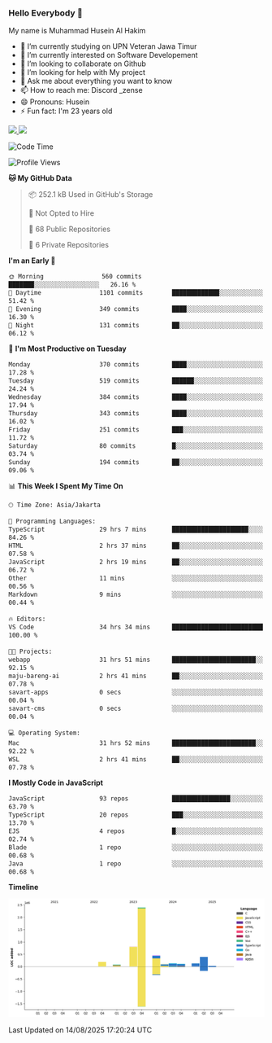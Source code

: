 ### Hello Everybody 👋

My name is Muhammad Husein Al Hakim

- 🔭 I’m currently studying on UPN Veteran Jawa Timur
- 🌱 I’m currently interested on Software Developement
- 👯 I’m looking to collaborate on Github
- 🤔 I’m looking for help with My project
- 💬 Ask me about everything you want to know
- 📫 How to reach me: Discord _zense
- 😄 Pronouns: Husein
- ⚡ Fun fact: I'm 23 years old

<p align="left">
<a href="https://github.com/huseinhq">
  <img height="180em" src="https://github-readme-stats-eight-theta.vercel.app/api?username=huseinhq&show_icons=true&theme=algolia&include_all_commits=true&count_private=true"/>
  <img height="180em" src="https://github-readme-stats-eight-theta.vercel.app/api/top-langs/?username=huseinhq&layout=compact&langs_count=8&theme=algolia"/>
</a>
</p>

<!--START_SECTION:waka-->
![Code Time](http://img.shields.io/badge/Code%20Time-2%2C530%20hrs-blue)

![Profile Views](http://img.shields.io/badge/Profile%20Views-0-blue)

**🐱 My GitHub Data** 

> 📦 252.1 kB Used in GitHub's Storage 
 > 
> 🚫 Not Opted to Hire
 > 
> 📜 68 Public Repositories 
 > 
> 🔑 6 Private Repositories 
 > 
**I'm an Early 🐤** 

```text
🌞 Morning                560 commits         ███████░░░░░░░░░░░░░░░░░░   26.16 % 
🌆 Daytime                1101 commits        █████████████░░░░░░░░░░░░   51.42 % 
🌃 Evening                349 commits         ████░░░░░░░░░░░░░░░░░░░░░   16.30 % 
🌙 Night                  131 commits         ██░░░░░░░░░░░░░░░░░░░░░░░   06.12 % 
```
📅 **I'm Most Productive on Tuesday** 

```text
Monday                   370 commits         ████░░░░░░░░░░░░░░░░░░░░░   17.28 % 
Tuesday                  519 commits         ██████░░░░░░░░░░░░░░░░░░░   24.24 % 
Wednesday                384 commits         ████░░░░░░░░░░░░░░░░░░░░░   17.94 % 
Thursday                 343 commits         ████░░░░░░░░░░░░░░░░░░░░░   16.02 % 
Friday                   251 commits         ███░░░░░░░░░░░░░░░░░░░░░░   11.72 % 
Saturday                 80 commits          █░░░░░░░░░░░░░░░░░░░░░░░░   03.74 % 
Sunday                   194 commits         ██░░░░░░░░░░░░░░░░░░░░░░░   09.06 % 
```


📊 **This Week I Spent My Time On** 

```text
🕑︎ Time Zone: Asia/Jakarta

💬 Programming Languages: 
TypeScript               29 hrs 7 mins       █████████████████████░░░░   84.26 % 
HTML                     2 hrs 37 mins       ██░░░░░░░░░░░░░░░░░░░░░░░   07.58 % 
JavaScript               2 hrs 19 mins       ██░░░░░░░░░░░░░░░░░░░░░░░   06.72 % 
Other                    11 mins             ░░░░░░░░░░░░░░░░░░░░░░░░░   00.56 % 
Markdown                 9 mins              ░░░░░░░░░░░░░░░░░░░░░░░░░   00.44 % 

🔥 Editors: 
VS Code                  34 hrs 34 mins      █████████████████████████   100.00 % 

🐱‍💻 Projects: 
webapp                   31 hrs 51 mins      ███████████████████████░░   92.15 % 
maju-bareng-ai           2 hrs 41 mins       ██░░░░░░░░░░░░░░░░░░░░░░░   07.78 % 
savart-apps              0 secs              ░░░░░░░░░░░░░░░░░░░░░░░░░   00.04 % 
savart-cms               0 secs              ░░░░░░░░░░░░░░░░░░░░░░░░░   00.04 % 

💻 Operating System: 
Mac                      31 hrs 52 mins      ███████████████████████░░   92.22 % 
WSL                      2 hrs 41 mins       ██░░░░░░░░░░░░░░░░░░░░░░░   07.78 % 
```

**I Mostly Code in JavaScript** 

```text
JavaScript               93 repos            ████████████████░░░░░░░░░   63.70 % 
TypeScript               20 repos            ███░░░░░░░░░░░░░░░░░░░░░░   13.70 % 
EJS                      4 repos             █░░░░░░░░░░░░░░░░░░░░░░░░   02.74 % 
Blade                    1 repo              ░░░░░░░░░░░░░░░░░░░░░░░░░   00.68 % 
Java                     1 repo              ░░░░░░░░░░░░░░░░░░░░░░░░░   00.68 % 
```



**Timeline**

![Lines of Code chart](https://raw.githubusercontent.com/HuseinHQ/HuseinHQ/main/assets/bar_graph.png)


 Last Updated on 14/08/2025 17:20:24 UTC
<!--END_SECTION:waka-->
